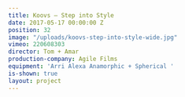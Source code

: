 ```yaml
---
title: Koovs — Step into Style
date: 2017-05-17 00:00:00 Z
position: 32
image: "/uploads/koovs-step-into-style-wide.jpg"
vimeo: 220608303
director: Tom + Amar
production-company: Agile Films
equipment: 'Arri Alexa Anamorphic + Spherical '
is-shown: true
layout: project
---
```


